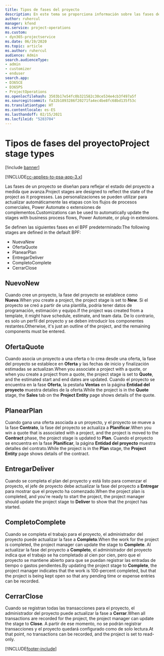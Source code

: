 ```yaml
---
title: Tipos de fases del proyecto
description: En este tema se proporciona información sobre las fases del proyecto.
author: ruhercul
manager: kfend
ms.service: project-operations
ms.custom:
- dyn365-projectservice
ms.date: 06/19/2020
ms.topic: article
ms.author: ruhercul
audience: Admin
search.audienceType:
- admin
- customizer
- enduser
search.app:
- D365CE
- D365PS
- ProjectOperations
ms.openlocfilehash: 3503b17e54fc0b321582c30ce534e4cb3f497a5f
ms.sourcegitcommit: fa32b1893286f20271fa4ec4be8fc68bd135f53c
ms.translationtype: HT
ms.contentlocale: es-ES
ms.lasthandoff: 02/15/2021
ms.locfileid: "5283704"
---
```

# <a name="project-stage-types"></a><span data-ttu-id="8e882-103">Tipos de fases del proyecto</span><span class="sxs-lookup"><span data-stu-id="8e882-103">Project stage types</span></span> 

[!include [banner](../includes/psa-now-project-operations.md)]

[!INCLUDE[cc-applies-to-psa-app-3.x](../includes/cc-applies-to-psa-app-3x.md)]

<span data-ttu-id="8e882-104">Las fases de un proyecto se diseñan para reflejar el estado del proyecto a medida que avanza.</span><span class="sxs-lookup"><span data-stu-id="8e882-104">Project stages are designed to reflect the state of the project as it progresses.</span></span> <span data-ttu-id="8e882-105">Las personalizaciones se pueden utilizar para actualizar automáticamente las etapas con los flujos de procesos comerciales, Power Automate o extensiones de complementos.</span><span class="sxs-lookup"><span data-stu-id="8e882-105">Customizations can be used to automatically update the stages with business process flows, Power Automate, or plug-in extensions.</span></span>

<span data-ttu-id="8e882-106">Se definen las siguientes fases en el BPF predeterminado:</span><span class="sxs-lookup"><span data-stu-id="8e882-106">The following stages are defined in the default BPF:</span></span>

- <span data-ttu-id="8e882-107">Nueva</span><span class="sxs-lookup"><span data-stu-id="8e882-107">New</span></span>
- <span data-ttu-id="8e882-108">Oferta</span><span class="sxs-lookup"><span data-stu-id="8e882-108">Quote</span></span>
- <span data-ttu-id="8e882-109">Planear</span><span class="sxs-lookup"><span data-stu-id="8e882-109">Plan</span></span>
- <span data-ttu-id="8e882-110">Entregar</span><span class="sxs-lookup"><span data-stu-id="8e882-110">Deliver</span></span>
- <span data-ttu-id="8e882-111">Completo</span><span class="sxs-lookup"><span data-stu-id="8e882-111">Complete</span></span>
- <span data-ttu-id="8e882-112">Cerrar</span><span class="sxs-lookup"><span data-stu-id="8e882-112">Close</span></span> 

## <a name="new"></a><span data-ttu-id="8e882-113">Nuevo</span><span class="sxs-lookup"><span data-stu-id="8e882-113">New</span></span>

<span data-ttu-id="8e882-114">Cuando cree un proyecto, la fase del proyecto se establece como **Nueva**.</span><span class="sxs-lookup"><span data-stu-id="8e882-114">When you create a project, the project stage is set to **New**.</span></span> <span data-ttu-id="8e882-115">Si el proyecto se creó a partir de una plantilla, podría tener datos de programación, estimación y equipo.</span><span class="sxs-lookup"><span data-stu-id="8e882-115">If the project was created from a template, it might have schedule, estimate, and team data.</span></span> <span data-ttu-id="8e882-116">De lo contrario, es solo un perfil del proyecto y se deben introducir los componentes restantes.</span><span class="sxs-lookup"><span data-stu-id="8e882-116">Otherwise, it's just an outline of the project, and the remaining components must be entered.</span></span>

## <a name="quote"></a><span data-ttu-id="8e882-117">Oferta</span><span class="sxs-lookup"><span data-stu-id="8e882-117">Quote</span></span>

<span data-ttu-id="8e882-118">Cuando asocia un proyecto a una oferta o lo crea desde una oferta, la fase del proyecto se establece en **Oferta** y las fechas de inicio y finalización estimadas se actualizan.</span><span class="sxs-lookup"><span data-stu-id="8e882-118">When you associate a project with a quote, or when you create a project from a quote, the project stage is set to **Quote**, and the estimated start and end dates are updated.</span></span> <span data-ttu-id="8e882-119">Cuando el proyecto se encuentra en la fase **Oferta**, la pestaña **Ventas** en la página **Entidad del proyecto** muestra detalles de la oferta.</span><span class="sxs-lookup"><span data-stu-id="8e882-119">While the project is in the **Quote** stage, the **Sales** tab on the **Project Entity** page shows details of the quote.</span></span>

## <a name="plan"></a><span data-ttu-id="8e882-120">Planear</span><span class="sxs-lookup"><span data-stu-id="8e882-120">Plan</span></span>

<span data-ttu-id="8e882-121">Cuando gana una oferta asociada a un proyecto, y el proyecto se mueve a la fase **Contrato**, la fase del proyecto se actualiza a **Planificar**.</span><span class="sxs-lookup"><span data-stu-id="8e882-121">When you win a quote that is associated with a project, and the project is moved to the **Contract** phase, the project stage is updated to **Plan**.</span></span> <span data-ttu-id="8e882-122">Cuando el proyecto se encuentra en la fase **Planificar**, la página **Entidad del proyecto** muestra detalles del contrato.</span><span class="sxs-lookup"><span data-stu-id="8e882-122">While the project is in the **Plan** stage, the **Project Entity** page shows details of the contract.</span></span>

## <a name="deliver"></a><span data-ttu-id="8e882-123">Entregar</span><span class="sxs-lookup"><span data-stu-id="8e882-123">Deliver</span></span>

<span data-ttu-id="8e882-124">Cuando se completa el plan del proyecto y está listo para comenzar el proyecto, el jefe de proyecto debe actualizar la fase del proyecto a **Entregar** para mostrar que el proyecto ha comenzado.</span><span class="sxs-lookup"><span data-stu-id="8e882-124">When the project plan is completed, and you're ready to start the project, the project manager should update the project stage to **Deliver** to show that the project has started.</span></span>

## <a name="complete"></a><span data-ttu-id="8e882-125">Completo</span><span class="sxs-lookup"><span data-stu-id="8e882-125">Complete</span></span> 

<span data-ttu-id="8e882-126">Cuando se completa el trabajo para el proyecto, el administrador del proyecto puede actualizar la fase a **Completo**.</span><span class="sxs-lookup"><span data-stu-id="8e882-126">When the work for the project is completed, the project manager can update the stage to **Complete**.</span></span> <span data-ttu-id="8e882-127">Al actualizar la fase del proyecto a **Completo**, el administrador del proyecto indica que el trabajo se ha completado al cien por cien, pero que el proyecto se mantiene abierto para que se puedan registrar las entradas de tiempo o gastos pendientes.</span><span class="sxs-lookup"><span data-stu-id="8e882-127">By updating the project stage to **Complete**, the project manager indicates that the work is 100-percent completed, but that the project is being kept open so that any pending time or expense entries can be recorded.</span></span>

## <a name="close"></a><span data-ttu-id="8e882-128">Cerrar</span><span class="sxs-lookup"><span data-stu-id="8e882-128">Close</span></span>

<span data-ttu-id="8e882-129">Cuando se registran todas las transacciones para el proyecto, el administrador del proyecto puede actualizar la fase a **Cerrar**.</span><span class="sxs-lookup"><span data-stu-id="8e882-129">When all transactions are recorded for the project, the project manager can update the stage to **Close**.</span></span> <span data-ttu-id="8e882-130">A partir de ese momento, no se podrán registrar transacciones y el proyecto quedará configurado como de solo lectura.</span><span class="sxs-lookup"><span data-stu-id="8e882-130">At that point, no transactions can be recorded, and the project is set to read-only.</span></span>


[!INCLUDE[footer-include](../includes/footer-banner.md)]
